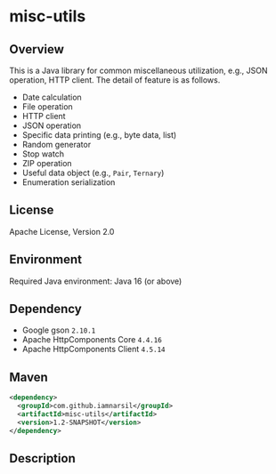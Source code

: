 # misc-utils

## Overview

This is a Java library for common miscellaneous utilization, e.g., JSON operation, HTTP client.
The detail of feature is as follows.

- Date calculation
- File operation
- HTTP client
- JSON operation
- Specific data printing (e.g., byte data, list)
- Random generator
- Stop watch
- ZIP operation
- Useful data object (e.g., `Pair`, `Ternary`)
- Enumeration serialization

## License

Apache License, Version 2.0

## Environment

Required Java environment: Java 16 (or above)

## Dependency

- Google gson `2.10.1`
- Apache HttpComponents Core `4.4.16`
- Apache HttpComponents Client `4.5.14`

## Maven

```xml
<dependency>
  <groupId>com.github.iamnarsil</groupId>
  <artifactId>misc-utils</artifactId>
  <version>1.2-SNAPSHOT</version>
</dependency>
```

## Description
